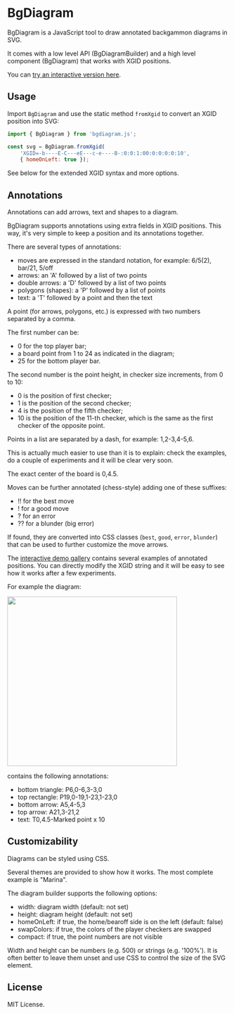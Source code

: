 # BgDiagram

BgDiagram is a JavaScript tool to draw annotated backgammon diagrams in SVG.

It comes with a low level API (BgDiagramBuilder) and a high level component (BgDiagram) that works with XGID positions.

You can [try an interactive version here](https://ascottix.github.io/bgdiagram/bgdiagram_demo.html).

## Usage

Import `BgDiagram` and use the static method `fromXgid` to convert an XGID position into SVG:

```js
import { BgDiagram } from 'bgdiagram.js';

const svg = BgDiagram.fromXgid(
    'XGID=-b----E-C---eE---c-e----B-:0:0:1:00:0:0:0:0:10',
    { homeOnLeft: true });
```

See below for the extended XGID syntax and more options.

## Annotations

Annotations can add arrows, text and shapes to a diagram.

BgDiagram supports annotations using extra fields in XGID positions. This way, it's very simple to keep a position and its annotations together.

There are several types of annotations:
- moves are expressed in the standard notation, for example: 6/5(2), bar/21, 5/off
- arrows: an 'A' followed by a list of two points
- double arrows: a 'D' followed by a list of two points
- polygons (shapes): a 'P' followed by a list of points
- text: a 'T' followed by a point and then the text

A point (for arrows, polygons, etc.) is expressed with two numbers separated by a comma.

The first number can be:
- 0 for the top player bar;
- a board point from 1 to 24 as indicated in the diagram;
- 25 for the bottom player bar.

The second number is the point height, in checker size increments, from 0 to 10:
- 0 is the position of first checker;
- 1 is the position of the second checker;
- 4 is the position of the fifth checker;
- 10 is the position of the 11-th checker, which is the same as the first checker of the opposite point.

Points in a list are separated by a dash, for example: 1,2-3,4-5,6.

This is actually much easier to use than it is to explain: check the examples, do a couple of experiments and it will be clear very soon.

The exact center of the board is 0,4.5.

Moves can be further annotated (chess-style) adding one of these suffixes:
- !! for the best move
- ! for a good move
- ? for an error
- ?? for a blunder (big error)

If found, they are converted into CSS classes (`best`, `good`, `error`, `blunder`) that can be used to further customize the move arrows.

The [interactive demo gallery](https://ascottix.github.io/bgdiagram/bgdiagram_demo.html) contains several examples of annotated positions. You can directly modify the XGID string and it will be easy to see how it works after a few experiments.

For example the diagram:

<img src="https://ascottix.github.io/bgdiagram/bgdiagram_ex1.png" width="386">

contains the following annotations:
- bottom triangle: P6,0-6,3-3,0
- top rectangle: P19,0-19,1-23,1-23,0
- bottom arrow: A5,4-5,3
- top arrow: A21,3-21,2
- text: T0,4.5-Marked point x 10

## Customizability

Diagrams can be styled using CSS.

Several themes are provided to show how it works. The most complete example is "Marina".

The diagram builder supports the following options:
- width: diagram width (default: not set)
- height: diagram height (default: not set)
- homeOnLeft: if true, the home/bearoff side is on the left (default: false)
- swapColors: if true, the colors of the player checkers are swapped
- compact: if true, the point numbers are not visible

Width and height can be numbers (e.g. 500) or strings (e.g. '100%'). It is often better to leave them unset and use CSS to control the size of the SVG element.

## License

MIT License.

